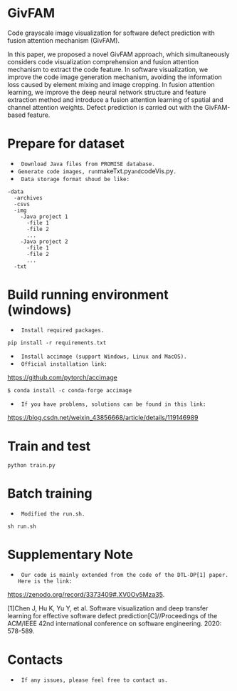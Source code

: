 # GivFAM
Code grayscale image visualization for software defect prediction with fusion attention mechanism (GivFAM).

In this paper, we proposed a novel GivFAM approach, which
simultaneously considers code visualization comprehension
and fusion attention mechanism to extract the code feature. In
software visualization, we improve the code image generation
mechanism, avoiding the information loss caused by element
mixing and image cropping. In fusion attention learning,
we improve the deep neural network structure and feature
extraction method and introduce a fusion attention learning
of spatial and channel attention weights. Defect prediction
is carried out with the GivFAM-based feature.

Prepare for dataset
=================
- ` Download Java files from PROMISE database.`
- ` Generate code images, run `makeTxt.py` and `codeVis.py`.`
- ` Data storage format shoud be like:`

```
-data
  -archives
  -csvs
  -img
    -Java project 1
      -file 1
      -file 2
      ...
    -Java project 2
      -file 1
      -file 2
      ...
  -txt
```

Build running environment (windows)
=================
- ` Install required packages.`

```
pip install -r requirements.txt
```

- ` Install accimage (support Windows, Linux and MacOS).`
- ` Official installation link:`

https://github.com/pytorch/accimage

```
$ conda install -c conda-forge accimage
```

- ` If you have problems, solutions can be found in this link:`

https://blog.csdn.net/weixin_43856668/article/details/119146989

Train and test
=================

```
python train.py
```

Batch training
===============

- ` Modified the run.sh.`

```
sh run.sh
```

Supplementary Note
===============

- ` Our code is mainly extended from the code of the DTL-DP[1] paper. Here is the link:`

https://zenodo.org/record/3373409#.XV0Oy5Mza35.


[1]Chen J, Hu K, Yu Y, et al. Software visualization and deep transfer learning for effective software defect prediction[C]//Proceedings of the ACM/IEEE 42nd international conference on software engineering. 2020: 578-589.

Contacts
===============
- ` If any issues, please feel free to contact us.`
